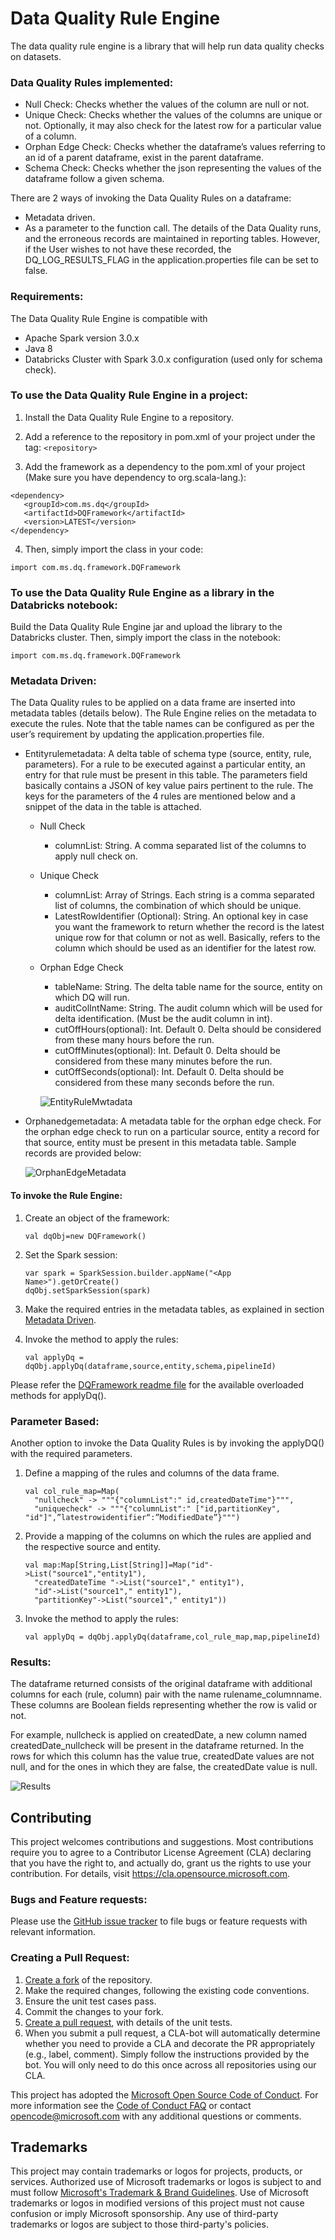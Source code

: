 # Data Quality Rule Engine
The data quality rule engine is a library that will help run data quality checks on datasets.

### Data Quality Rules implemented:
*	Null Check: Checks whether the values of the column are null or not. 
*	Unique Check: Checks whether the values of the columns are unique or not. Optionally, it may also check for the latest row for a particular value of a column.
*	Orphan Edge Check: Checks whether the dataframe’s values referring to an id of a parent dataframe, exist in the parent dataframe.
*	Schema Check: Checks whether the json representing the values of the dataframe follow a given schema.

There are 2 ways of invoking the Data Quality Rules on a dataframe:
*	Metadata driven.
*	As a parameter to the function call.
The details of the Data Quality runs, and the erroneous records are maintained in reporting tables. However, if the User wishes to not have these recorded, the DQ_LOG_RESULTS_FLAG in the application.properties file can be set to false.

### Requirements:
The Data Quality Rule Engine is compatible with 
*	Apache Spark version 3.0.x
*	Java 8
*	Databricks Cluster with Spark 3.0.x configuration (used only for schema check).

### To use the Data Quality Rule Engine in a project:
1. Install the Data Quality Rule Engine to a repository.

2. Add a reference to the repository in pom.xml of your project under the tag:
	`<repository>`

3. Add the framework as a dependency to the pom.xml of your project (Make sure you have dependency to org.scala-lang.):
```
<dependency> 
   <groupId>com.ms.dq</groupId> 
   <artifactId>DQFramework</artifactId> 
   <version>LATEST</version> 
</dependency>
```

4. Then, simply import the class in your code:
  
`import com.ms.dq.framework.DQFramework`

### To use the Data Quality Rule Engine as a library in the Databricks notebook:

Build the Data Quality Rule Engine jar and upload the library to the Databricks cluster.
Then, simply import the class in the notebook:

`import com.ms.dq.framework.DQFramework`
  

### Metadata Driven:
The Data Quality rules to be applied on a data frame are inserted into metadata tables (details below). The Rule Engine relies on the metadata to execute the rules.
Note that the table names can be configured as per the user’s requirement by updating the application.properties file.
*	Entityrulemetadata: A delta table of schema type (source, entity, rule, parameters). For a rule to be executed against a particular entity, an entry for that rule must be present in this table. The parameters field basically contains a JSON of key value pairs pertinent to the rule. The keys for the parameters of the 4 rules are mentioned below and a snippet of the data in the table is attached. 
	  * Null Check
        * columnList: String. A comma separated list of the columns to apply null check on.
    * Unique Check
        * columnList: Array of Strings. Each string is a comma separated list of columns, the combination of which should be unique. 
        * LatestRowIdentifier (Optional): String. An optional key in case you want the framework to return whether the record is the latest unique row for that column or not as well. Basically, refers to the column which should be used as an identifier for the latest row.
     * Orphan Edge Check
        * tableName: String. The delta table name for the source, entity on which DQ will run. 
        * auditColIntName: String. The audit column which will be used for delta identification. (Must be the audit column in int). 
        * cutOffHours(optional): Int. Default 0. Delta should be considered from these many hours before the run.
        * cutOffMinutes(optional): Int. Default 0. Delta should be considered from these many minutes before the run.
        * cutOffSeconds(optional): Int. Default 0. Delta should be considered from these many seconds before the run.
 
       ![EntityRuleMwtadata](https://github.com/microsoft/Data-Quality-Rule-Engine/blob/main/images/Entityrulemetadata.png)

* Orphanedgemetadata: A metadata table for the orphan edge check. For the orphan edge check to run on a particular source, entity a record for that source, entity must be present in this metadata table. Sample records are provided below:

     ![OrphanEdgeMetadata](https://github.com/microsoft/Data-Quality-Rule-Engine/blob/main/images/OrphanEdgeMetadata.png)

#### To invoke the Rule Engine:

1.	Create an object of the framework:

 	   `val dqObj=new DQFramework()`

2.	Set the Spark session:

	   ```
	   var spark = SparkSession.builder.appName("<App Name>").getOrCreate()
	   dqObj.setSparkSession(spark)
	   ```

3.	Make the required entries in the metadata tables, as explained in section [Metadata Driven](https://github.com/microsoft/Data-Quality-Rule-Engine#metadata-driven).
4.	Invoke the method to apply the rules:

     `val applyDq = dqObj.applyDq(dataframe,source,entity,schema,pipelineId)`

Please refer the [DQFramework readme file](https://github.com/microsoft/Data-Quality-Rule-Engine/blob/main/dq/src/main/scala/com/ms/dq/framework/README.md) for the available overloaded methods for applyDq().


### Parameter Based:

Another option to invoke the Data Quality Rules is by invoking the applyDQ() with the required parameters.

1.	Define a mapping of the rules and columns of the data frame.
    ```
    val col_rule_map=Map(
      "nullcheck" -> """{"columnList":" id,createdDateTime"}""",
      "uniquecheck" -> """{"columnList":" ["id,partitionKey", "id"]",”latestrowidentifier“:”ModifiedDate”}""")
    ```

2.	Provide a mapping of the columns on which the rules are applied and the respective source and entity.

      ```
      val map:Map[String,List[String]]=Map("id"->List("source1","entity1"),
        "createdDateTime "->List("source1"," entity1"),
        "id"->List("source1"," entity1"),
        "partitionKey"->List("source1"," entity1"))
      ```

3.	Invoke the method to apply the rules:

     `val applyDq = dqObj.applyDq(dataframe,col_rule_map,map,pipelineId)`



### Results:
The dataframe returned consists of the original dataframe with additional columns for each (rule, column) pair with the name rulename_columnname. These columns are Boolean fields representing whether the row is valid or not. 

For example, nullcheck is applied on createdDate, a new column named createdDate_nullcheck will be present in the dataframe returned. In the rows for which this column has the value true, createdDate values are not null, and for the ones in which they are false, the createdDate value is null. 

   ![Results](https://github.com/microsoft/Data-Quality-Rule-Engine/blob/main/images/Results.png) 



## Contributing

This project welcomes contributions and suggestions.  Most contributions require you to agree to a
Contributor License Agreement (CLA) declaring that you have the right to, and actually do, grant us
the rights to use your contribution. For details, visit https://cla.opensource.microsoft.com.

### Bugs and Feature requests:
Please use the [GitHub issue tracker](https://github.com/microsoft/Data-Quality-Rule-Engine/issues) to file bugs or feature requests with relevant information.

### Creating a Pull Request:
1.	[Create a fork](https://docs.github.com/en/free-pro-team@latest/github/getting-started-with-github/fork-a-repo) of the repository.
2.	Make the required changes, following the existing code conventions.
3.	Ensure the unit test cases pass.
4.	Commit the changes to your fork.
5.	[Create a pull request](https://docs.github.com/en/free-pro-team@latest/github/collaborating-with-issues-and-pull-requests/creating-a-pull-request), with details of the unit tests.
6.	When you submit a pull request, a CLA-bot will automatically determine whether you need to provide a CLA and decorate the PR appropriately (e.g., label, comment). Simply follow the instructions provided by the bot. You will only need to do this once across all repositories using our CLA.


This project has adopted the [Microsoft Open Source Code of Conduct](https://opensource.microsoft.com/codeofconduct/).
For more information see the [Code of Conduct FAQ](https://opensource.microsoft.com/codeofconduct/faq/) or
contact [opencode@microsoft.com](mailto:opencode@microsoft.com) with any additional questions or comments.

## Trademarks

This project may contain trademarks or logos for projects, products, or services. Authorized use of Microsoft 
trademarks or logos is subject to and must follow 
[Microsoft's Trademark & Brand Guidelines](https://www.microsoft.com/en-us/legal/intellectualproperty/trademarks/usage/general).
Use of Microsoft trademarks or logos in modified versions of this project must not cause confusion or imply Microsoft sponsorship.
Any use of third-party trademarks or logos are subject to those third-party's policies.
